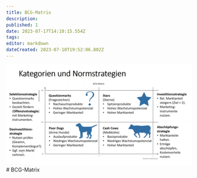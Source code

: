 ```yaml
---
title: BCG-Matrix
description: 
published: 1
date: 2023-07-17T14:10:15.554Z
tags: 
editor: markdown
dateCreated: 2023-07-10T19:52:06.802Z
---
```


![image20230717160928.jpg](/fom/semester-4/it-management/image20230717160928.jpg)# BCG-Matrix


